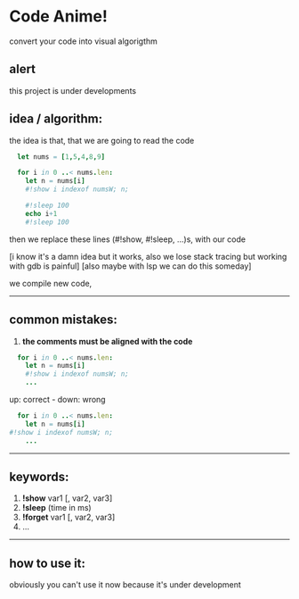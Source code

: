 # Code Anime!
convert your code into visual algorigthm

## alert
this project is under developments

## idea / algorithm:
the idea is that, that we are going to read the code
```nim
  let nums = [1,5,4,8,9]

  for i in 0 ..< nums.len:  
    let n = nums[i]
    #!show i indexof numsW; n;

    #!sleep 100
    echo i+1
    #!sleep 100
```
then we replace these lines (#!show, #!sleep, ...)s, with our code 

[i know it's a damn idea but it works, also we lose stack tracing but working with gdb is painful] 
[also maybe with lsp we can do this someday]

we compile new code, 

----------
## common mistakes:
1. **the comments must be aligned with the code**

```nim
  for i in 0 ..< nums.len:  
    let n = nums[i]
    #!show i indexof numsW; n;
    ...
```
up: correct - down: wrong
```nim
  for i in 0 ..< nums.len:  
    let n = nums[i]
#!show i indexof numsW; n;
    ...
```

----------
## keywords:
1. **!show** var1 [, var2, var3]
2. **!sleep** (time in ms)
3. **!forget** var1 [, var2, var3]
4. ...

----------

## how to use it:
obviously you can't use it now because it's under development